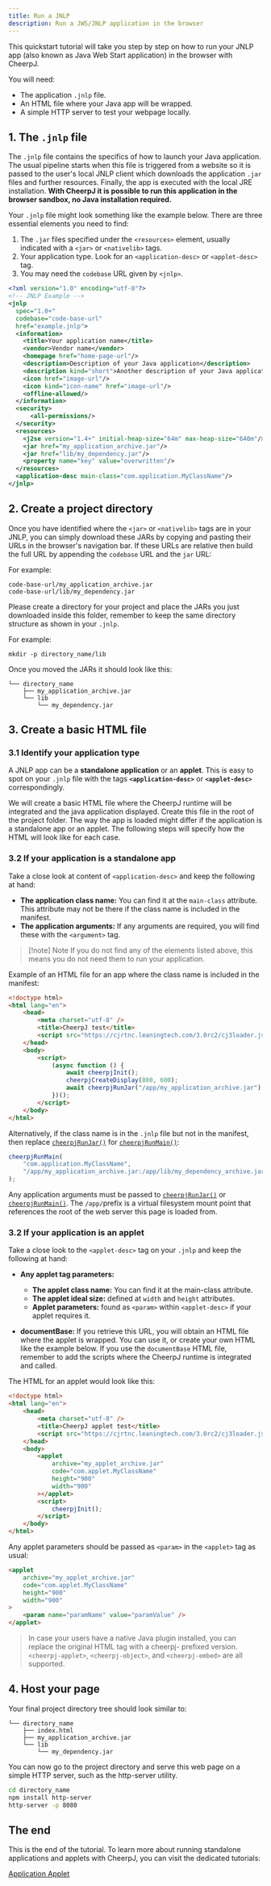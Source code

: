 ```yaml
---
title: Run a JNLP
description: Run a JWS/JNLP application in the browser
---
```


This quickstart tutorial will take you step by step on how to run your JNLP app (also known as Java Web Start application) in the browser with CheerpJ.

You will need:

- The application `.jnlp` file.
- An HTML file where your Java app will be wrapped.
- A simple HTTP server to test your webpage locally.

## 1. The `.jnlp` file

The `.jnlp` file contains the specifics of how to launch your Java application. The usual pipeline starts when this file is triggered from a website so it is passed to the user's local JNLP client which downloads the application `.jar` files and further resources. Finally, the app is executed with the local JRE installation. **With CheerpJ it is possible to run this application in the browser sandbox, no Java installation required.**

Your `.jnlp` file might look something like the example below. There are three essential elements you need to find:

1. The `.jar` files specified under the `<resources>` element, usually indicated with a `<jar>` or `<nativelib>` tags.
2. Your application type. Look for an `<application-desc>` or `<applet-desc>` tag.
3. You may need the `codebase` URL given by `<jnlp>`.

```xml title="example.jnlp" {5, 22-23, 26}
<?xml version="1.0" encoding="utf-8"?>
<!-- JNLP Example -->
<jnlp
  spec="1.0+"
  codebase="code-base-url"
  href="example.jnlp">
  <information>
    <title>Your application name</title>
    <vendor>Vendor name</vendor>
    <homepage href="home-page-url"/>
    <description>Description of your Java application</description>
    <description kind="short">Another description of your Java application</description>
    <icon href="image-url"/>
    <icon kind="icon-name" href="image-url"/>
    <offline-allowed/>
  </information>
  <security>
      <all-permissions/>
  </security>
  <resources>
    <j2se version="1.4+" initial-heap-size="64m" max-heap-size="640m"/>
    <jar href="my_application_archive.jar"/>
    <jar href="lib/my_dependency.jar"/>
    <property name="key" value="overwritten"/>
  </resources>
  <application-desc main-class="com.application.MyClassName"/>
</jnlp>
```

## 2. Create a project directory

Once you have identified where the `<jar>` or `<nativelib>` tags are in your JNLP, you can simply download these JARs by copying and pasting their URLs in the browser's navigation bar. If these URLs are relative then build the full URL by appending the `codebase` URL and the `jar` URL:

For example:

```
code-base-url/my_application_archive.jar
code-base-url/lib/my_dependency.jar
```

Please create a directory for your project and place the JARs you just downloaded inside this folder, remember to keep the same directory structure as shown in your `.jnlp`.

For example:

```shell
mkdir -p directory_name/lib
```

Once you moved the JARs it should look like this:

```
└── directory_name
    ├── my_application_archive.jar
    └── lib
        └── my_dependency.jar
```

## 3. Create a basic HTML file

### 3.1 Identify your application type

A JNLP app can be a **standalone application** or an **applet**. This is easy to spot on your `.jnlp` file with the tags **`<application-desc>`** or **`<applet-desc>`** correspondingly.

We will create a basic HTML file where the CheerpJ runtime will be integrated and the java application displayed. Create this file in the root of the project folder. The way the app is loaded might differ if the application is a standalone app or an applet. The following steps will specify how the HTML will look like for each case.

### 3.2 If your application is a standalone app

Take a close look at content of `<application-desc>` and keep the following at hand:

- **The application class name:** You can find it at the `main-class` attribute. This attribute may not be there if the class name is included in the manifest.
- **The application arguments:** If any arguments are required, you will find these with the `<argument>` tag.

> [!note] Note
> If you do not find any of the elements listed above, this means you do not need them to run your application.

Example of an HTML file for an app where the class name is included in the manifest:

```html title = "index.html" {6, 9-15}
<!doctype html>
<html lang="en">
	<head>
		<meta charset="utf-8" />
		<title>CheerpJ test</title>
		<script src="https://cjrtnc.leaningtech.com/3.0rc2/cj3loader.js"></script>
	</head>
	<body>
		<script>
			(async function () {
				await cheerpjInit();
				cheerpjCreateDisplay(800, 600);
				await cheerpjRunJar("/app/my_application_archive.jar");
			})();
		</script>
	</body>
</html>
```

Alternatively, if the class name is in the `.jnlp` file but not in the manifest, then replace [`cheerpjRunJar()`] for [`cheerpjRunMain()`]:

```js
cheerpjRunMain(
	"com.application.MyClassName",
	"/app/my_application_archive.jar:/app/lib/my_dependency_archive.jar",
);
```

Any application arguments must be passed to [`cheerpjRunJar()`] or [`cheerpjRunMain()`].
The `/app/`prefix is a virtual filesystem mount point that references the root of the web server this page is loaded from.

### 3.2 If your application is an applet

Take a close look to the `<applet-desc>` tag on your `.jnlp` and keep the following at hand:

- **Any applet tag parameters:**

  - **The applet class name:** You can find it at the main-class attribute.
  - **The applet ideal size:** defined at `width` and `height` attributes.
  - **Applet parameters:** found as `<param>` within `<applet-desc>` if your applet requires it.

- **documentBase:** If you retrieve this URL, you will obtain an HTML file where the applet is wrapped. You can use it, or create your own HTML like the example below. If you use the `documentBase` HTML file, remember to add the scripts where the CheerpJ runtime is integrated and called.

The HTML for an applet would look like this:

```html title="index.html" {6, 9-17}
<!doctype html>
<html lang="en">
	<head>
		<meta charset="utf-8" />
		<title>CheerpJ applet test</title>
		<script src="https://cjrtnc.leaningtech.com/3.0rc2/cj3loader.js"></script>
	</head>
	<body>
		<applet
			archive="my_applet_archive.jar"
			code="com.applet.MyClassName"
			height="900"
			width="900"
		></applet>
		<script>
			cheerpjInit();
		</script>
	</body>
</html>
```

Any applet parameters should be passed as `<param>` in the `<applet>` tag as usual:

```html {7}
<applet
	archive="my_applet_archive.jar"
	code="com.applet.MyClassName"
	height="900"
	width="900"
>
	<param name="paramName" value="paramValue" />
</applet>
```

> In case your users have a native Java plugin installed, you can replace the original HTML tag with a cheerpj- prefixed version. `<cheerpj-applet>`, `<cheerpj-object>`, and `<cheerpj-embed>` are all supported.

## 4. Host your page

Your final project directory tree should look similar to:

```
└── directory_name
    ├── index.html
    ├── my_application_archive.jar
    └── lib
        └── my_dependency.jar
```

You can now go to the project directory and serve this web page on a simple HTTP server, such as the http-server utility.

```sh
cd directory_name
npm install http-server
http-server -p 8080
```

## The end

This is the end of the tutorial. To learn more about running standalone applications and applets with CheerpJ, you can visit the dedicated tutorials:

<div class="not-prose grid grid-cols-2 font-medium gap-2 text-stone-100">
	<a
		href="/cheerpj3/getting-started/Java-app"
		class="px-8 py-6 bg-stone-800 hover:bg-stone-700 text-lg"
	>
		Application
	</a>
	<a
		href="/cheerpj3/getting-started/Java-applet"
		class="px-8 py-6 bg-stone-800 hover:bg-stone-700 text-lg"
	>
		Applet
	</a>
</div>

[run a Java application]: /cheerpj3/getting-started/Java-app
[run a Java applet]: /cheerpj3/getting-started/Java-applet
[`cheerpjRunJar()`]: /cheerpj3/reference/cheerpjRunJar
[`cheerpjRunMain()`]: /cheerpj3/reference/cheerpjRunMain
